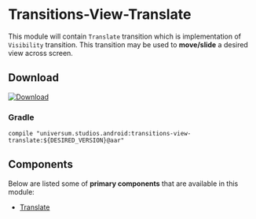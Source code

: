 Transitions-View-Translate
===============

This module will contain `Translate` transition which is implementation of `Visibility` transition.
This transition may be used to **move/slide** a desired view across screen.

## Download ##
[![Download](https://api.bintray.com/packages/universum-studios/android/universum.studios.android%3Atransitions/images/download.svg)](https://bintray.com/universum-studios/android/universum.studios.android%3Atransitions/_latestVersion)

### Gradle ###

    compile "universum.studios.android:transitions-view-translate:${DESIRED_VERSION}@aar"

## Components ##

Below are listed some of **primary components** that are available in this module:

- [Translate](https://github.com/universum-studios/android_transitions/blob/master/library-view-translation/src/main/java/universum/studios/android/transition/Translate.java)

